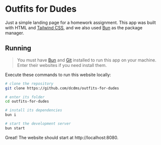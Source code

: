 # Outfits for Dudes

Just a simple landing page for a homework assignment. This app was built with HTML and [Tailwind CSS](https://tailwindcss.com), and we also used [Bun](https://bun.com) as the package manager.

## Running

> You must have [Bun](https://bun.com/) and [Git](https://git-scm.com/downloads) installed to run this app on your machine. Enter their websites if you need install them.

Execute these commands to run this website locally: 

```sh
# clone the repository
git clone https://github.com/dcdms/outfits-for-dudes

# enter its folder
cd outfits-for-dudes

# install its dependencies
bun i

# start the development server
bun start
```

Great! The website should start at http://localhost:8080.
